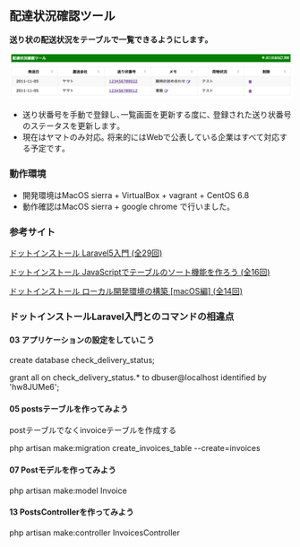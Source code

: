 ## 配達状況確認ツール

**送り状の配送状況をテーブルで一覧できるようにします｡**

![screenshot](screenshot.png "screenshot")

+ 送り状番号を手動で登録し､一覧画面を更新する度に､
登録された送り状番号のステータスを更新します｡
+ 現在はヤマトのみ対応｡
将来的にはWebで公表している企業はすべて対応する予定です｡

### 動作環境
+ 開発環境はMacOS sierra + VirtualBox + vagrant + CentOS 6.8
+ 動作確認はMacOS sierra +  google chrome で行いました｡

### 参考サイト
[ドットインストール Laravel5入門 (全29回)](http://dotinstall.com/lessons/basic_laravel)

[ドットインストール JavaScriptでテーブルのソート機能を作ろう (全16回)](http://dotinstall.com/lessons/tablesort_js)

[ドットインストール ローカル開発環境の構築 [macOS編] (全14回)](http://dotinstall.com/lessons/basic_localdev_mac_v2)
### ドットインストールLaravel入門とのコマンドの相違点

#### 03 アプリケーションの設定をしていこう
create database check_delivery_status;

grant all on check_delivery_status.* to dbuser@localhost identified by 'hw8JUMe6';

#### 05 postsテーブルを作ってみよう

postテーブルでなくinvoiceテーブルを作成する

php artisan make:migration create_invoices_table --create=invoices


#### 07 Postモデルを作ってみよう

php artisan make:model Invoice


#### 13 PostsControllerを作ってみよう

php artisan make:controller InvoicesController
